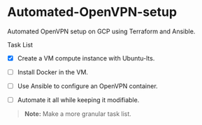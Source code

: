 # Automated-OpenVPN-setup
Automated OpenVPN setup on GCP using Terraform and Ansible.



Task List

- [X] Create a VM compute instance with Ubuntu-lts.

- [ ] Install Docker in the VM.

- [ ] Use Ansible to configure an OpenVPN container.

- [ ] Automate it all while keeping it modifiable.

> **Note:** Make a more granular task list.
